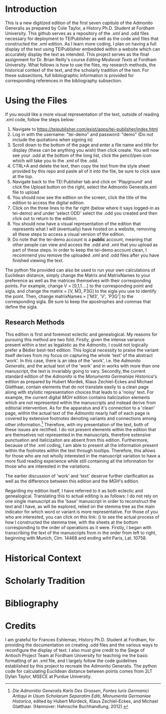 # Introduction
This is a new digitized edition of the first seven _capitula_ of the Admonito Generalis as prepared by Cole Taylor, a History Ph.D. Student at Fordham University. This github serves as a repository of the .xml and .odd files necessary for deployment to TEIPublisher as well as the code and files that constructed the .xml edition. As I learn more coding, I plan on having a full display of the text using TEIPublisher embedded within a website which can accurately display the text as intended. This project serves as the final assignment for Dr. Brian Reilly's course _Editing Medieval Texts_ at Fordham University. What follows is how to use the files, my research methods, the historical context of the text, and the scholarly tradition of the text. For these subsections, full bibliographic information is provided for corresponding references in the bibliography subsection.

# Using the Files
If you would like a more visual representation of the text, outside of reading .xml code, follow the steps below:
  1. Navigate to https://teipublisher.com/exist/apps/tei-publisher/index.html
  2. Log in with the username: "tei-demo" and password: "demo" (Do not include the quotations when signing in)
  3. Scroll down to the bottom of the page and enter a file name and title for display (these can be anything you wish) then click create. You will now see your .odd at the bottom of the long list, click the pencil/pen icon which will take you to the .xml of the .odd.
  4. CTRL+A and delete the text, then copy the text from the style sheet provided by this repo and paste all of it into the file, be sure to click save at the top.
  5. Navigate back to the TEI Publisher tab and click on 'Playground' and click the Upload button on the right, select the Admonito Generalis.xml file to upload
  6. You should now see the edition on the screen, click the title of the edition to access the digital edition.
  7. Click on the three lines to the far right (below where it says logged-in as tei-demo) and under 'select ODD' select the .odd you created and then click out to return to the edition.
  8. You should now have a visual representation of the edition that represents what I will (eventually) have hosted on a website, removing all these steps to access a visual version of the edition.
  9. Do note that the tei-demo account is a **public** account, meaning that other people can view and access the .odd and .xml that you upload as part of these steps. In order to keep the tei-demo account clean, I recommend you remove the uploaded .xml and .odd files after you have finished viewing the text.

The python file provided can also be used to run your own calculations of Euclidean distance, simply change the Matrix and MatrixNames to your preference as well as the matrices themselves with their corresponding points. For example, change V = [0,1,1....] to the corresponding point and sigla, and change the matrix = [V, M3, P3G] to the sigla you use to identify the point. Then, change matrixNames = ['M3', 'V', 'P3G'] to the corresponding sigla. Be sure to keep the apostrophes and commas that define the sigla.
## Research Methods
This edition is first and foremost eclectic and genealogical. My reasons for pursuing this method are two fold. Firstly, given the intense variance present within a text as legalistic as the _Admonito_, I could not logically prefer a Bédier best-text edition. This logical necessity to praise the variant itself derives from my focus on capturing the whole 'text' of the abstract 'work'. In this case, there is an idea of the 'work', i.e. the _Admonito Generalis_, and the actual text of the 'work' and in works with more than one manuscript, the text is invariably going to vary. Secondly, the current standard edition of the _Admonito_ is the _Monumenta Germaniae Historica_'s edition as prepared by Hubert Mordek, Klaus Zechiel-Eckes and Michael Glatthaar, contain elements that do not translate easily to a clean page along with stylistic representation choices that leads to a 'noisy' text. For example, the current digital _MGH_ edition contains italicization elements which are not represented within the manuscripts and instead derive from editorial intervention. As for the apparatus and it's connection to a 'clean' page, within the actual text of the _Admonito_ nearly half of each page is covered by extensive footnotes denoting variants and connections among other information.[^1] Therefore, with my presentation of the text, both of these issues are rectified. I do not present elements within the edition that are themselves not represented in the manuscripts, therefore extensive punctuation and italicizaiton are absent from this edition. Furthermore, because of the .xml coding, I am able to present all the information present within the footnotes within the text through tooltips. Therefore, this allows for those who are not wholly interested in the manuscript variation to have a more fluid reading experience while still containing all the information for those who are interested in the variations. 

The earlier discussion of 'work' and 'text' deserve further clarification as well as the difference between this edition and the _MGH_'s edition. 

Regarding my edition itself, I have referred to it as both eclectic and genealogical. Translating this to actual editing is as follows: I do not rely on one single manuscript as the 'base' manuscript in order to reconstruct the text and I have, as will be explored, relied on the stemma tree as the main indicator for which word or variant is more representative. For those of you who are interested, you can click on this link: () to see the actual process of how I constructed the stemma tree, with the sheets at the bottom corresponding to the order of operations as it were. Firstly, I began with transcribing the text of the manuscripts from in the order from left to right, beginning with Munich, Clm. 14468 and ending wiht Paris, Lat. 10758. 

[^1]: _Die Admonitio Generalis Karls Des Grossen_, _Fontes Iuris Germanici Antiqui in Usum Scholarum Separatim Editi_, _Monumenta Germaniae Historica_, edited by Hubert Mordeck, Klaus Zechiel-Eckes, and Michael Glatthaar. (Hannover: Hahnsche Buchhandlung, 2012). 

# Historical Context

# Scholarly Tradition

# Bibliography

# Credits
I am grateful for Frances Eshleman, History Ph.D. Student at Fordham, for providing the documentation on creating .odd files and the various ways to reconfigure the display of text. I also must give credit to the Siege of Antioch Project Team at Fordham University for teaching me the basic formatting of an .xml file, and I largely follow the code guidelines established by this project to recreate the Admonito Generalis. The python code for calculating Euclidean distance between points comes from 2LT Dylan Taylor, MSECE at Purdue University.

